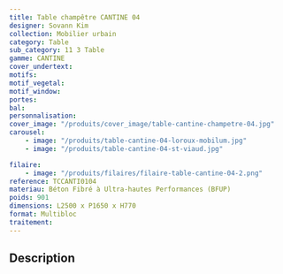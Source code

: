 ```yaml
---
title: Table champêtre CANTINE 04
designer: Sovann Kim
collection: Mobilier urbain
category: Table
sub_category: 11 3 Table
gamme: CANTINE
cover_undertext:
motifs:
motif_vegetal:
motif_window:
portes:
bal:
personnalisation:
cover_image: "/produits/cover_image/table-cantine-champetre-04.jpg"
carousel:
    - image: "/produits/table-cantine-04-loroux-mobilum.jpg"
    - image: "/produits/table-cantine-04-st-viaud.jpg"

filaire:
    - image: "/produits/filaires/filaire-table-cantine-04-2.png"
reference: TCCANTI0104
materiau: Béton Fibré à Ultra-hautes Performances (BFUP)
poids: 901
dimensions: L2500 x P1650 x H770
format: Multibloc
traitement:
---
```


## Description
